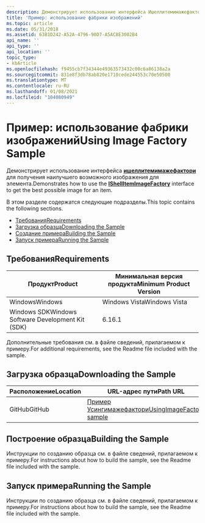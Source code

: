 ```yaml
---
description: Демонстрирует использование интерфейса Ишеллитемимажефактори для получения наилучшего возможного изображения для элемента.
title: 'Пример: использование фабрики изображений'
ms.topic: article
ms.date: 05/31/2018
ms.assetid: 63B1D242-A52A-4796-90D7-A5AC8E3002B4
api_name: ''
api_type: ''
api_location: ''
topic_type:
- kbArticle
ms.openlocfilehash: f9455cb7f34344e49363573432c00c6a86138a2a
ms.sourcegitcommit: 831e8f3db78ab820e1710cede244553c70e50500
ms.translationtype: MT
ms.contentlocale: ru-RU
ms.lasthandoff: 01/08/2021
ms.locfileid: "104080949"
---
```

# <a name="using-image-factory-sample"></a><span data-ttu-id="10139-103">Пример: использование фабрики изображений</span><span class="sxs-lookup"><span data-stu-id="10139-103">Using Image Factory Sample</span></span>

<span data-ttu-id="10139-104">Демонстрирует использование интерфейса [**ишеллитемимажефактори**](/windows/desktop/api/shobjidl_core/nn-shobjidl_core-ishellitemimagefactory) для получения наилучшего возможного изображения для элемента.</span><span class="sxs-lookup"><span data-stu-id="10139-104">Demonstrates how to use the [**IShellItemImageFactory**](/windows/desktop/api/shobjidl_core/nn-shobjidl_core-ishellitemimagefactory) interface to get the best possible image for an item.</span></span>

<span data-ttu-id="10139-105">В этом разделе содержатся следующие подразделы.</span><span class="sxs-lookup"><span data-stu-id="10139-105">This topic contains the following sections.</span></span>

-   [<span data-ttu-id="10139-106">Требования</span><span class="sxs-lookup"><span data-stu-id="10139-106">Requirements</span></span>](#requirements)
-   [<span data-ttu-id="10139-107">Загрузка образца</span><span class="sxs-lookup"><span data-stu-id="10139-107">Downloading the Sample</span></span>](#downloading-the-sample)
-   [<span data-ttu-id="10139-108">Создание примера</span><span class="sxs-lookup"><span data-stu-id="10139-108">Building the Sample</span></span>](#building-the-sample)
-   [<span data-ttu-id="10139-109">Запуск примера</span><span class="sxs-lookup"><span data-stu-id="10139-109">Running the Sample</span></span>](#running-the-sample)

## <a name="requirements"></a><span data-ttu-id="10139-110">Требования</span><span class="sxs-lookup"><span data-stu-id="10139-110">Requirements</span></span>



| <span data-ttu-id="10139-111">Продукт</span><span class="sxs-lookup"><span data-stu-id="10139-111">Product</span></span>                                | <span data-ttu-id="10139-112">Минимальная версия продукта</span><span class="sxs-lookup"><span data-stu-id="10139-112">Minimum Product Version</span></span> |
|----------------------------------------|-------------------------|
| <span data-ttu-id="10139-113">Windows</span><span class="sxs-lookup"><span data-stu-id="10139-113">Windows</span></span>                                | <span data-ttu-id="10139-114">Windows Vista</span><span class="sxs-lookup"><span data-stu-id="10139-114">Windows Vista</span></span>           |
| <span data-ttu-id="10139-115">Windows SDK</span><span class="sxs-lookup"><span data-stu-id="10139-115">Windows Software Development Kit (SDK)</span></span> | <span data-ttu-id="10139-116">6.1</span><span class="sxs-lookup"><span data-stu-id="10139-116">6.1</span></span>                     |



 

<span data-ttu-id="10139-117">Дополнительные требования см. в файле сведений, прилагаемом к примеру.</span><span class="sxs-lookup"><span data-stu-id="10139-117">For additional requirements, see the Readme file included with the sample.</span></span>

## <a name="downloading-the-sample"></a><span data-ttu-id="10139-118">Загрузка образца</span><span class="sxs-lookup"><span data-stu-id="10139-118">Downloading the Sample</span></span>

| <span data-ttu-id="10139-119">Расположение</span><span class="sxs-lookup"><span data-stu-id="10139-119">Location</span></span>      | <span data-ttu-id="10139-120">URL-адрес пути</span><span class="sxs-lookup"><span data-stu-id="10139-120">Path URL</span></span>                                                                                             |
|---------------|------------------------------------------------------------------------------------------------------|
| <span data-ttu-id="10139-121">GitHub</span><span class="sxs-lookup"><span data-stu-id="10139-121">GitHub</span></span>  | [<span data-ttu-id="10139-122">Пример Усингимажефактори</span><span class="sxs-lookup"><span data-stu-id="10139-122">UsingImageFactory sample</span></span>](https://github.com/microsoft/Windows-classic-samples/tree/master/Samples/Win7Samples/winui/shell/appplatform/UsingImageFactory) |

## <a name="building-the-sample"></a><span data-ttu-id="10139-123">Построение образца</span><span class="sxs-lookup"><span data-stu-id="10139-123">Building the Sample</span></span>

<span data-ttu-id="10139-124">Инструкции по созданию образца см. в файле сведений, прилагаемом к примеру.</span><span class="sxs-lookup"><span data-stu-id="10139-124">For instructions about how to build the sample, see the Readme file included with the sample.</span></span>

## <a name="running-the-sample"></a><span data-ttu-id="10139-125">Запуск примера</span><span class="sxs-lookup"><span data-stu-id="10139-125">Running the Sample</span></span>

<span data-ttu-id="10139-126">Инструкции по созданию образца см. в файле сведений, прилагаемом к примеру.</span><span class="sxs-lookup"><span data-stu-id="10139-126">For instructions about how to build the sample, see the Readme file included with the sample.</span></span>

 

 



